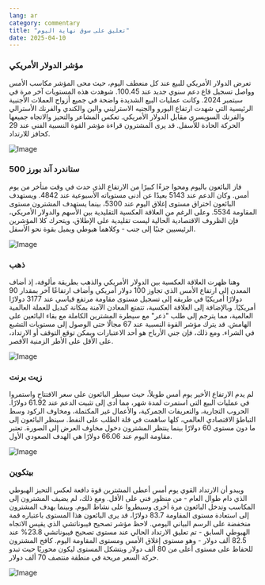 ```yaml
---
lang: ar
category: commentary
title: "تعليق على سوق نهاية اليوم"
date: 2025-04-10
---
```


### مؤشر الدولار الأمريكي

تعرض الدولار الأمريكي للبيع عند كل منعطف اليوم، حيث محى المؤشر مكاسب الأمس وواصل تسجيل قاع دعم سنوي جديد عند 100.45. شوهدت هذه المستويات آخر مرة في سبتمبر 2024. وكانت عمليات البيع الشديدة واضحة في جميع أزواج العملات الأجنبية الرئيسية التي شهدت ارتفاع اليورو والجنيه الاسترليني والين والكندي والفرنك الأسترالي والفرنك السويسري مقابل الدولار الأمريكي. تعكس المشاعر والتحيز والاتجاه جميعها الحركة الحادة للأسفل. قد يرى المشترون قراءة مؤشر القوة النسبية الفني عند 29 كحافز للارتداد. 

![Image](https://markleighedu.github.io/img/Apr-2025/10-Apr-2025/usdindex.jpg)

### ستاندرد آند بورز 500

فاز البائعون باليوم ومحوا جزءًا كبيرًا من الارتفاع الذي حدث في وقت متأخر من يوم أمس. وكان الدعم عند 5143 بعيدًا عن أدنى مستوياته الأسبوعية عند 4842. ويستهدف البائعون اختراق مستوى إغلاق اليوم عند 5300، بينما يستهدف المشترون مستوى المقاومة 5534. وعلى الرغم من العلاقة العكسية التقليدية بين الأسهم والدولار الأمريكي، فإن الظروف الاقتصادية الحالية ليست تقليدية على الإطلاق، ويتحرك كلا المؤشرين الرئيسيين جنبًا إلى جنب - وكلاهما هبوطي ويميل بقوة نحو الأسفل.

![Image](https://markleighedu.github.io/img/Apr-2025/10-Apr-2025/sp500.jpg)

### ذهب

وهنا ظهرت العلاقة العكسية بين الدولار الأمريكي والذهب بطريقة مألوفة، إذ أضاف المعدن إلى ارتفاع الأمس الذي تجاوز 100 دولار أمريكي وأضاف ارتفاعًا آخر بمقدار 90 دولارًا أمريكيًا في طريقه إلى تسجيل مستوى مقاومة مرتفع قياسي عند 3177 دولارًا أمريكيًا. وبالإضافة إلى العلاقة العكسية، تتمتع المعادن الآمنة بمكانة كبديل للعملة العالمية العالمية، مما يترجم إلى طلب "ذعر" مع سيطرة المشترين الكاملة مع بقاء البائعين على الهامش. قد يترك مؤشر القوة النسبية عند 67 مجالًا حتى الوصول إلى مستويات التشبع في الشراء. ومع ذلك، فإن جني الأرباح هو أحد الاعتبارات ويمكن توقع التوقف أو الارتداد، على الأقل على الأطر الزمنية الأقصر. 

![Image](https://markleighedu.github.io/img/Apr-2025/10-Apr-2025/gold.jpg)

### زيت برنت

لم يدم الارتفاع الأخير يوم أمس طويلاً، حيث سيطر البائعون على سعر الافتتاح واستمروا في عمليات البيع التي استمرت لمدة شهر، مما أدى إلى تثبيت الدعم عند 61.92 دولارًا. الحروب التجارية، والتعريفات الجمركية، والأعمال غير المكتملة، ومخاوف الركود وسط التباطؤ الاقتصادي العالمي، كلها ساهمت في قلة الطلب على النفط. سينظر البائعون إلى ما دون مستوى 60 دولارًا بينما ينتظر المشترون دخول مخاوف العرض إلى الصورة. تعتبر مقاومة اليوم عند 66.06 دولارًا هي الهدف الصعودي الأول.

![Image](https://markleighedu.github.io/img/Apr-2025/10-Apr-2025/brentoil.jpg)

### بيتكوين

ويبدو أن الارتداد القوي يوم أمس أعطى المشترين قوة دافعة لعكس التحيز الهبوطي الذي دام طوال العام - من منظور فني على الأقل. ومع ذلك، لم يضيف المشترون إلى المكاسب وتدخل البائعون مرة أخرى وسيطروا على نشاط اليوم. وبينما يهدف المشترون إلى استعادة مستوى المقاومة 83.7 دولارًا، قد يرى البائعون هذا المستوى باعتباره قمة منخفضة على الرسم البياني اليومي. لاحظ مؤشر تصحيح فيبوناتشي الذي يقيس الاتجاه الهبوطي السابق - تم تعليق الارتداد الحالي عند مستوى تصحيح فيبوناتشي 23.8% عند 82.5 ألف دولار - وهو مستوى إغلاق الأمس ومستوى المقاومة اليوم. كافح المشترون للحفاظ على مستوى أعلى من 80 ألف دولار ويتشكل المستوى ليكون محوريًا حيث تبدو حركة السعر مريحة في منطقة منتصف 70 ألف دولار.

![Image](https://markleighedu.github.io/img/Apr-2025/10-Apr-2025/bitcoin.jpg)

